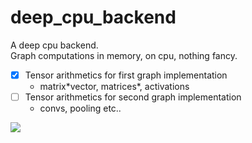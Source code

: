 # deep_cpu_backend

A deep cpu backend.  
Graph computations in memory, on cpu, nothing fancy.
- [x] Tensor arithmetics for first graph implementation
    - matrix\*vector, matrices\*, activations
- [ ] Tensor arithmetics for second graph implementation
    - convs, pooling etc..

<img src=https://i.kym-cdn.com/photos/images/masonry/001/167/938/ff0 />
